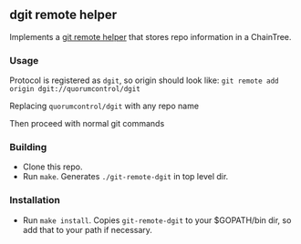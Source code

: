 ## dgit remote helper
Implements a [git remote helper](https://git-scm.com/docs/git-remote-helpers) that stores repo information in a ChainTree.

### Usage
Protocol is registered as `dgit`, so origin should look like:
`git remote add origin dgit://quorumcontrol/dgit`

Replacing `quorumcontrol/dgit` with any repo name

Then proceed with normal git commands

### Building
- Clone this repo.
- Run `make`. Generates `./git-remote-dgit` in top level dir.

### Installation
- Run `make install`. Copies `git-remote-dgit` to your $GOPATH/bin dir, so add that to your path if necessary.